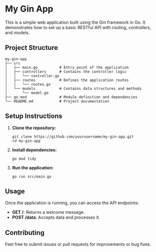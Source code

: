 # My Gin App

This is a simple web application built using the Gin framework in Go. It demonstrates how to set up a basic RESTful API with routing, controllers, and models.

## Project Structure

```
my-gin-app
├── src
│   ├── main.go          # Entry point of the application
│   ├── controllers      # Contains the controller logic
│   │   └── controller.go
│   ├── routes           # Defines the application routes
│   │   └── routes.go
│   └── models           # Contains data structures and methods
│       └── model.go
├── go.mod               # Module definition and dependencies
└── README.md            # Project documentation
```

## Setup Instructions

1. **Clone the repository:**
   ```
   git clone https://github.com/yourusername/my-gin-app.git
   cd my-gin-app
   ```

2. **Install dependencies:**
   ```
   go mod tidy
   ```

3. **Run the application:**
   ```
   go run src/main.go
   ```

## Usage

Once the application is running, you can access the API endpoints:

- **GET /**: Returns a welcome message.
- **POST /data**: Accepts data and processes it.

## Contributing

Feel free to submit issues or pull requests for improvements or bug fixes.